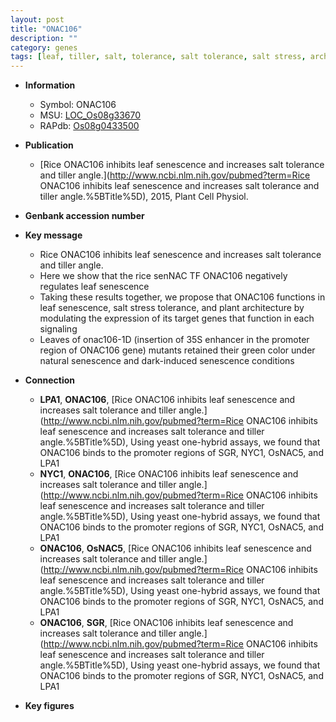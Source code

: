 ```yaml
---
layout: post
title: "ONAC106"
description: ""
category: genes
tags: [leaf, tiller, salt, tolerance, salt tolerance, salt stress, architecture, stress, senescence, leaf senescence, stress tolerance, tiller angle, plant architecture]
---
```


* **Information**  
    + Symbol: ONAC106  
    + MSU: [LOC_Os08g33670](http://rice.plantbiology.msu.edu/cgi-bin/ORF_infopage.cgi?orf=LOC_Os08g33670)  
    + RAPdb: [Os08g0433500](http://rapdb.dna.affrc.go.jp/viewer/gbrowse_details/irgsp1?name=Os08g0433500)  

* **Publication**  
    + [Rice ONAC106 inhibits leaf senescence and increases salt tolerance and tiller angle.](http://www.ncbi.nlm.nih.gov/pubmed?term=Rice ONAC106 inhibits leaf senescence and increases salt tolerance and tiller angle.%5BTitle%5D), 2015, Plant Cell Physiol.

* **Genbank accession number**  

* **Key message**  
    + Rice ONAC106 inhibits leaf senescence and increases salt tolerance and tiller angle.
    + Here we show that the rice senNAC TF ONAC106 negatively regulates leaf senescence
    + Taking these results together, we propose that ONAC106 functions in leaf senescence, salt stress tolerance, and plant architecture by modulating the expression of its target genes that function in each signaling
    + Leaves of onac106-1D (insertion of 35S enhancer in the promoter region of ONAC106 gene) mutants retained their green color under natural senescence and dark-induced senescence conditions

* **Connection**  
    + __LPA1__, __ONAC106__, [Rice ONAC106 inhibits leaf senescence and increases salt tolerance and tiller angle.](http://www.ncbi.nlm.nih.gov/pubmed?term=Rice ONAC106 inhibits leaf senescence and increases salt tolerance and tiller angle.%5BTitle%5D),  Using yeast one-hybrid assays, we found that ONAC106 binds to the promoter regions of SGR, NYC1, OsNAC5, and LPA1
    + __NYC1__, __ONAC106__, [Rice ONAC106 inhibits leaf senescence and increases salt tolerance and tiller angle.](http://www.ncbi.nlm.nih.gov/pubmed?term=Rice ONAC106 inhibits leaf senescence and increases salt tolerance and tiller angle.%5BTitle%5D),  Using yeast one-hybrid assays, we found that ONAC106 binds to the promoter regions of SGR, NYC1, OsNAC5, and LPA1
    + __ONAC106__, __OsNAC5__, [Rice ONAC106 inhibits leaf senescence and increases salt tolerance and tiller angle.](http://www.ncbi.nlm.nih.gov/pubmed?term=Rice ONAC106 inhibits leaf senescence and increases salt tolerance and tiller angle.%5BTitle%5D),  Using yeast one-hybrid assays, we found that ONAC106 binds to the promoter regions of SGR, NYC1, OsNAC5, and LPA1
    + __ONAC106__, __SGR__, [Rice ONAC106 inhibits leaf senescence and increases salt tolerance and tiller angle.](http://www.ncbi.nlm.nih.gov/pubmed?term=Rice ONAC106 inhibits leaf senescence and increases salt tolerance and tiller angle.%5BTitle%5D),  Using yeast one-hybrid assays, we found that ONAC106 binds to the promoter regions of SGR, NYC1, OsNAC5, and LPA1

* **Key figures**  


